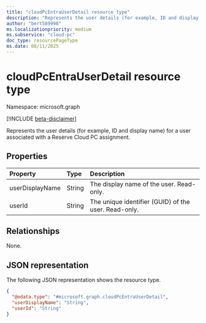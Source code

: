 ```yaml
---
title: "cloudPcEntraUserDetail resource type"
description: "Represents the user details (for example, ID and display name) for a user associated with a Reserve Cloud PC assignment."
author: "bert589998"
ms.localizationpriority: medium
ms.subservice: "cloud-pc"
doc_type: resourcePageType
ms.date: 08/11/2025
---
```


# cloudPcEntraUserDetail resource type

Namespace: microsoft.graph

[!INCLUDE [beta-disclaimer](../../includes/beta-disclaimer.md)]

Represents the user details (for example, ID and display name) for a user associated with a Reserve Cloud PC assignment.

## Properties

|Property|Type|Description|
|:---|:---|:---|
|userDisplayName|String|The display name of the user. Read-only.|
|userId|String|The unique identifier (GUID) of the user. Read-only.|

## Relationships

None.

## JSON representation

The following JSON representation shows the resource type.
<!-- {
  "blockType": "resource",
  "@odata.type": "microsoft.graph.cloudPcEntraUserDetail",
  "openType": false
} -->
``` json
{
  "@odata.type": "#microsoft.graph.cloudPcEntraUserDetail",
  "userDisplayName": "String",
  "userId": "String"
}
```

